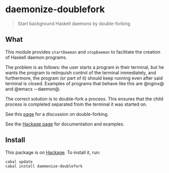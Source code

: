 daemonize-doublefork
====================

> Start background Haskell daemons by double-forking

What
----

This module provides `startDaemon` and `stopDaemon` to facilitate the
creation of Haskell daemon programs.

The problem is as follows: the user starts a program in their
terminal, but he wants the program to relinquish control of the
terminal immediately, and furthermore, the program (or part of it)
should keep running even after said terminal is closed.  Examples of
programs that behave like this are @nginx@ and @emacs --daemon@.

The correct solution is to double-fork a process.  This ensures
that the child process is completed separated from the terminal it
was started on.

See this [page](http://www.enderunix.org/docs/eng/daemon.php) for a
discussion on double-forking.

See the
[Hackage page](http://hackage.haskell.org/package/daemonize-doublefork)
for documentation and examples.

Install
-------

This package is on
[Hackage](http://hackage.haskell.org/package/daemonize-doublefork).
To install it, run:

    cabal update
    cabal install daemonize-doublefork
